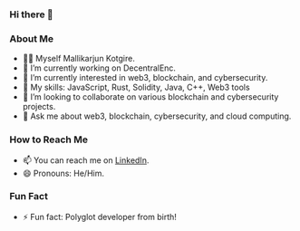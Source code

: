 ### Hi there 👋

<!--
**arjunkotgire/arjunkotgire** is a ✨ _special_ ✨ repository because its `README.md` (this file) appears on your GitHub profile.
-->

### About Me

- 👨‍💻 Myself Mallikarjun Kotgire.
- 🔭 I’m currently working on DecentralEnc.
- 🌱 I’m currently interested in web3, blockchain, and cybersecurity.
- 🚀 My skills: JavaScript, Rust, Solidity, Java, C++, Web3 tools
- 👯 I’m looking to collaborate on various blockchain and cybersecurity projects.
- 💬 Ask me about web3, blockchain, cybersecurity, and cloud computing.

### How to Reach Me

- 📫 You can reach me on [LinkedIn](https://www.linkedin.com/in/mallikarjun-kotgire-4a2b03215/).
- 😄 Pronouns: He/Him.

### Fun Fact

- ⚡ Fun fact: Polyglot developer from birth!

